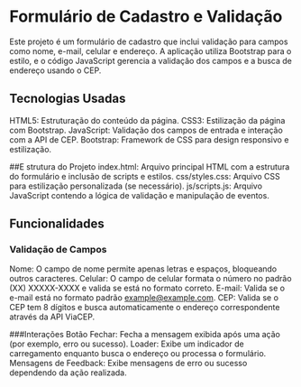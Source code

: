 # Formulário de Cadastro e Validação
Este projeto é um formulário de cadastro que inclui validação para campos como nome, e-mail, celular e endereço. A aplicação utiliza Bootstrap para o estilo, e o código JavaScript gerencia a validação dos campos e a busca de endereço usando o CEP.

## Tecnologias Usadas
HTML5: Estruturação do conteúdo da página.
CSS3: Estilização da página com Bootstrap.
JavaScript: Validação dos campos de entrada e interação com a API de CEP.
Bootstrap: Framework de CSS para design responsivo e estilização.

##E strutura do Projeto
index.html: Arquivo principal HTML com a estrutura do formulário e inclusão de scripts e estilos.
css/styles.css: Arquivo CSS para estilização personalizada (se necessário).
js/scripts.js: Arquivo JavaScript contendo a lógica de validação e manipulação de eventos.

## Funcionalidades

### Validação de Campos
Nome: O campo de nome permite apenas letras e espaços, bloqueando outros caracteres.
Celular: O campo de celular formata o número no padrão (XX) XXXXX-XXXX e valida se está no formato correto.
E-mail: Valida se o e-mail está no formato padrão example@example.com.
CEP: Valida se o CEP tem 8 dígitos e busca automaticamente o endereço correspondente através da API ViaCEP.

###Interações
Botão Fechar: Fecha a mensagem exibida após uma ação (por exemplo, erro ou sucesso).
Loader: Exibe um indicador de carregamento enquanto busca o endereço ou processa o formulário.
Mensagens de Feedback: Exibe mensagens de erro ou sucesso dependendo da ação realizada.
